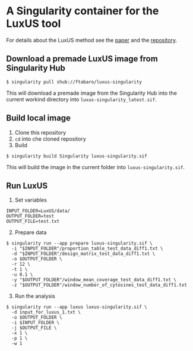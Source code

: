 # A Singularity container for the LuxUS tool

For details about the LuxUS method see the [paper](https://www.biorxiv.org/content/10.1101/536722v2) and the [repository](https://github.com/hallav/LuxUS).

## Download a premade LuxUS image from Singularity Hub

```
$ singularity pull shub://ftabaro/luxus-singularity
```

This will download a premade image from the Singularity Hub into the current workind directory into `luxus-singularity_latest.sif`. 

## Build local image

1. Clone this repository
2. `cd` into che cloned repository
2. Build

```
$ singularity build Singularity luxus-singularity.sif
```

This will build the image in the current folder into `luxus-singularity.sif`.

## Run LuxUS

1. Set variables

```
INPUT_FOLDER=LuxUS/data/
OUTPUT_FOLDER=test
OUTPUT_FILE=test.txt
```

2. Prepare data

```
$ singularity run --app prepare luxus-singularity.sif \
  -i "$INPUT_FOLDER"/proportion_table_test_data_diff1.txt \
  -d "$INPUT_FOLDER"/design_matrix_test_data_diff1.txt \
  -o $OUTPUT_FOLDER \
  -r 12 \
  -t 1 \
  -u 0.1 \
  -y "$OUTPUT_FOLDER"/window_mean_coverage_test_data_diff1.txt \
  -z "$OUTPUT_FOLDER"/window_number_of_cytosines_test_data_diff1.txt
```

3. Run the analysis

```
$ singularity run --app luxus luxus-singularity.sif \
  -d input_for_luxus_1.txt \
  -o $OUTPUT_FOLDER \
  -i $INPUT_FOLDER \
  -j $OUTPUT_FILE \
  -x 1 \
  -p 1 \
  -w 1
```
